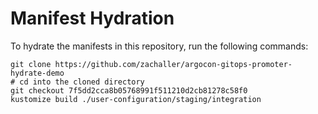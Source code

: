 # Manifest Hydration

To hydrate the manifests in this repository, run the following commands:

```shell
git clone https://github.com/zachaller/argocon-gitops-promoter-hydrate-demo
# cd into the cloned directory
git checkout 7f5dd2cca8b05768991f511210d2cb81278c58f0
kustomize build ./user-configuration/staging/integration
```
